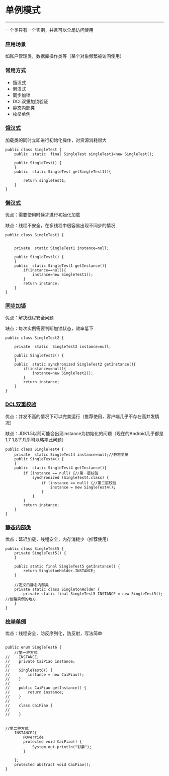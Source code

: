 # 单例模式
---
一个类只有一个实例，并且可以全局访问使用

### 应用场景
如账户管理类，数据库操作类等（某个对象频繁被访问使用）

### 常用方式

-  饿汉式
-  懒汉式
-  同步加锁
-  DCL双重加锁验证
-  静态内部类
-  枚举单例

### [饿汉式](https://github.com/Allure0/AndroidDesignPattern/blob/master/app/src/main/java/com/allure/designPattern/singlecase/SingleTest.java)
加载类的同时立即进行初始化操作，对资源消耗很大

```
public class SingleTest {
    public  static  final SingleTest singleTest1=new SingleTest();

    public SingleTest() {
    }
    public  static SingleTest getSingleTest1(){

        return singleTest1;
    }
}
```

### [懒汉式](https://github.com/Allure0/AndroidDesignPattern/blob/master/app/src/main/java/com/allure/designPattern/singlecase/SingleTest1.java)

 优点：需要使用时候才进行初始化加载
 
 缺点：线程不安全，在多线程中很容易出现不同步的情况

```
public class SingleTest1 {


    private  static SingleTest1 instance=null;

    public SingleTest1() {
    }
    public  static SingleTest1 getInstance(){
        if(instance==null){
            instance=new SingleTest1();
        }
        return instance;
    }
}

```

### [同步加锁](https://github.com/Allure0/AndroidDesignPattern/blob/master/app/src/main/java/com/allure/designPattern/singlecase/SingleTest1.java)

优点：解决线程安全问题

缺点：每次实例需要判断加锁状态，效率低下

```
public class SingleTest2 {

    private  static  SingleTest2 instance=null;

    public SingleTest2() {
    }
    public  static synchronized SingleTest2 getInstance(){
        if(instance==null){
            instance=new SingleTest2();
        }
        return instance;
    }
}

```

### [DCL双重校验](https://github.com/Allure0/AndroidDesignPattern/blob/master/app/src/main/java/com/allure/designPattern/singlecase/SingleTest4.java)


优点：并发不高的情况下可以完美运行（推荐使用，客户端几乎不存在高并发情况）

缺点：JDK1.5以前可能会出现instance为初始化的问题（现在的Android几乎都是1.7 1.8了几乎可以略率此问题）

```
public class SingleTest4 {
    private  static SingleTest4 instance=null;//静态变量
    public SingleTest4() {
    }
    public  static SingleTest4 getInstance(){
        if (instance == null) {//第一层校验
            synchronized (SingleTest4.class) {
                if (instance == null) {//第二层校验
                    instance = new SingleTest4();
                }
            }
        }
        return instance;
    }
}

```

### [静态内部类](https://github.com/Allure0/AndroidDesignPattern/blob/master/app/src/main/java/com/allure/designPattern/singlecase/SingleTest5.java)

优点：延迟加载，线程安全，内存消耗少（推荐使用）

```
public class SingleTest5 {
    private SingleTest5() {
    }

    public static final SingleTest5 getInstance() {
        return SingletonHolder.INSTANCE;
    }

    //定义的静态内部类
    private static class SingletonHolder {
        private static final SingleTest5 INSTANCE = new SingleTest5();  //创建实例的地方
    }
}

```

### [枚举单例](https://github.com/Allure0/AndroidDesignPattern/blob/master/app/src/main/java/com/allure/designPattern/singlecase/SingleTest6.java)

优点：线程安全，防反序列化，防反射，写法简单

```

public enum SingleTest6 {
    //第一种方式
//    INSTANCE;
//    private CaiPiao instance;
//
//    SingleTest6() {
//        instance = new CaiPiao();
//    }
//
//    public CaiPiao getInstance() {
//        return instance;
//    }
//
//    class CaiPiao {
//
//    }


//第二种方式
    INSTANCE2{
        @Override
        protected void CaiPiao() {
            System.out.println("彩票");
        }

    };
    protected abstract void CaiPiao();
}
```




